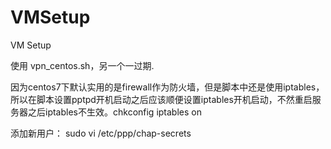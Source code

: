 # VMSetup
VM Setup

使用 vpn_centos.sh，另一个一过期.

因为centos7下默认实用的是firewall作为防火墙，但是脚本中还是使用iptables，所以在脚本设置pptpd开机启动之后应该顺便设置iptables开机启动，不然重启服务器之后iptables不生效。chkconfig iptables on

添加新用户：
sudo vi /etc/ppp/chap-secrets

